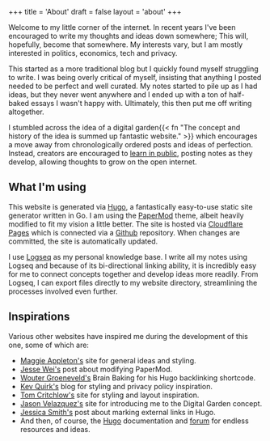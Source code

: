 +++
title = 'About'
draft = false
layout = 'about'
+++

Welcome to my little corner of the internet. In recent years I've been encouraged to write my thoughts and ideas down somewhere; This will, hopefully, become that somewhere. My interests vary, but I am mostly interested in politics, economics, tech and privacy. 

This started as a more traditional blog but I quickly found myself struggling to write. I was being overly critical of myself, insisting that anything I posted needed to be perfect and well curated. My notes started to pile up as I had ideas, but they never went anywhere and I ended up with a ton of half-baked essays I wasn't happy with. Ultimately, this then put me off writing altogether.

I stumbled across the idea of a digital garden{{< fn "The concept and history of the idea is summed up fantastic website." >}} which encourages a move away from chronologically ordered posts and ideas of perfection. Instead, creators are encouraged to [learn in public](https://www.swyx.io/learn-in-public),  posting notes as they develop, allowing thoughts to grow on the open internet.

## What I'm using
This website is generated via [Hugo](https://gohugo.io/), a fantastically easy-to-use static site generator written in Go. I am using the [PaperMod](https://github.com/adityatelange/hugo-PaperMod) theme, albeit heavily modified to fit my vision a little better. The site is hosted via [Cloudflare Pages](https://pages.cloudflare.com/) which is connected via a [Github](https://github.com/sailseaplymouth) repository. When changes are committed, the site is automatically updated.

I use [Logseq](https://logseq.com/) as my personal knowledge base. I write all my notes using Logseq and because of its bi-directional linking ability, it is incredibly easy for me to connect concepts together and develop ideas more readily. From Logseq, I can export files directly to my website directory, streamlining the processes involved even further.

## Inspirations
Various other websites have inspired me during the development of this one, some of which are:
- [Maggie Appleton's](https://maggieappleton.com/) site for general ideas and styling.
- [Jesse Wei's](https://jessewei.dev/blog/2023/papermod) post about modifying PaperMod.
- [Wouter Groeneveld's](https://brainbaking.com/) Brain Baking for his Hugo backlinking shortcode.
- [Kev Quirk's](https://kevquirk.com/) blog for styling and privacy policy inspiration.
- [Tom Critchlow's](https://tomcritchlow.com/) site for styling and layout inspiration.
- [Jason Velazquez's](https://www.fromjason.xyz) site for introducing me to the Digital Garden concept.
- [Jessica Smith's](https://www.jayeless.net/2021/08/hugo-mark-external-links.html) post about marking external links in Hugo.
- And then, of course, the [Hugo](https://gohugo.io/documentation/) documentation and [forum](https://discourse.gohugo.io/) for endless resources and ideas.
